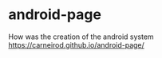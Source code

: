 # android-page
How was the creation of the android system
<br>
https://carneirod.github.io/android-page/
